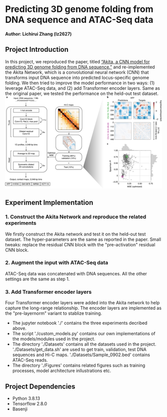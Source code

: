 # Predicting 3D genome folding from DNA sequence and ATAC-Seq data
#### Author: Lichirui Zhang (lz2627)
## Project Introduction
In this project, we reproduced the paper, titled [“Akita, a CNN model for predicting 3D genome folding from DNA sequence.”](https://www.nature.com/articles/s41592-020-0958-x) and re-implemented the Akita Network, which is a convolutional neural network (CNN) that transforms input DNA sequence into predicted locus-specific genome folding. We then tried to improve the model performance in two ways: (1) leverage ATAC-Seq data, and (2) add Transformer encoder layers. Same as the original paper, we tested the performance on the held-out test dataset.
![Network structure](./Figures/akita_architecture.png)

## Experiment Implementation
### 1. Construct the Akita Network and reproduce the related experiments
We firstly construct the Akita network and test it on the held-out test dataset. The hyper-parameters are the same as reported in the paper. Small tweaks: replace the residual CNN block with the "pre-activation" residual CNN block.

### 2. Augment the input with ATAC-Seq data
ATAC-Seq data was concatenated with DNA sequences. All the other settings are the same as step 1. 

### 3. Add Transformer encoder layers
Four Transformer encoder layers were added into the Akita network to help capture the long-range relationship. The encoder layers are implemented as the "pre-layernorm" variant to stablize training.

* The jupyter notebook './' contains the three experiments decribed above. 
* The script './custom_models.py' contains our own implementations of the models/modules used in the project.
* The directory './Datasets' contains all the datasets used in the project. './Datasets/get_data.sh' are used to get train, validation, test DNA sequences and Hi-C maps. './Datasets/Sample_0902.bed' contains ATAC-Seq reads.
* The directory './Figures' contains related figures such as training processes, model architecture inllustrations etc.

## Project Dependencies
* Python 3.8.13
* Tensorflow 2.8.0
* Basenji
